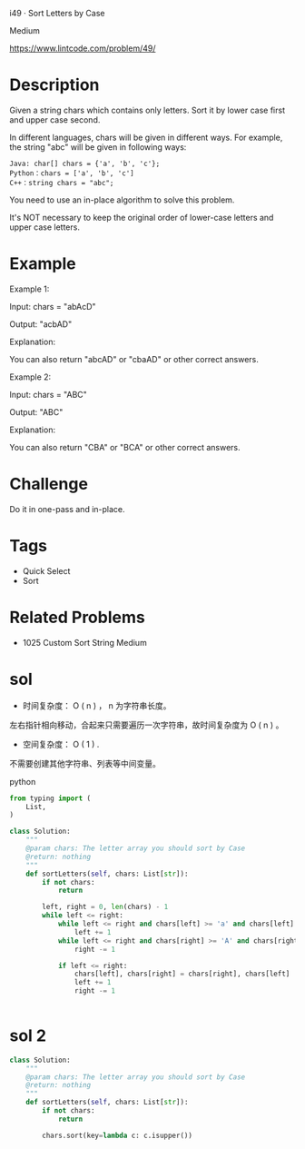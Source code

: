i49 · Sort Letters by Case


Medium

https://www.lintcode.com/problem/49/



# Description
Given a string chars which contains only letters. Sort it by lower case first and upper case second.

In different languages, chars will be given in different ways. For example, the string "abc" will be given in following ways:
```
Java: char[] chars = {'a', 'b', 'c'};
Python：chars = ['a', 'b', 'c']
C++：string chars = "abc";
```
You need to use an in-place algorithm to solve this problem.



It's NOT necessary to keep the original order of lower-case letters and upper case letters.
# Example
Example 1:

Input:
chars = "abAcD"

Output:
"acbAD"

Explanation:

You can also return "abcAD" or "cbaAD" or other correct answers.

Example 2:

Input:
chars = "ABC"

Output:
"ABC"

Explanation:

You can also return "CBA" or "BCA" or other correct answers.

# Challenge
Do it in one-pass and in-place.

# Tags
- Quick Select
- Sort
# Related Problems
- 1025
Custom Sort String
Medium


# sol
- 时间复杂度：
O
(
n
)
，
n
为字符串长度。

左右指针相向移动，合起来只需要遍历一次字符串，故时间复杂度为
O
(
n
)
。

- 空间复杂度：
O
(
1
)
.

不需要创建其他字符串、列表等中间变量。


python
```py
from typing import (
    List,
)

class Solution:
    """
    @param chars: The letter array you should sort by Case
    @return: nothing
    """
    def sortLetters(self, chars: List[str]):
        if not chars:
            return

        left, right = 0, len(chars) - 1
        while left <= right:
            while left <= right and chars[left] >= 'a' and chars[left] <= 'z':
                left += 1
            while left <= right and chars[right] >= 'A' and chars[right] <= 'Z':
                right -= 1

            if left <= right:
                chars[left], chars[right] = chars[right], chars[left]
                left += 1
                right -= 1
        
```       


# sol 2
```py
class Solution:
    """
    @param chars: The letter array you should sort by Case
    @return: nothing
    """
    def sortLetters(self, chars: List[str]):
        if not chars:
            return

        chars.sort(key=lambda c: c.isupper())
```